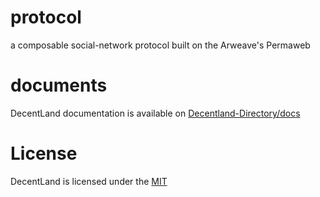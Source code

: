 # protocol
a composable social-network protocol built on the Arweave's Permaweb

# documents
DecentLand documentation is available on <a href="https://github.com/decentLand/Decentland-Directory/blob/main/docs/decentland.md">Decentland-Directory/docs</a>

# License
DecentLand is licensed under the <a href="https://github.com/decentLand/protocol/blob/main/LICENSE">MIT</a>

